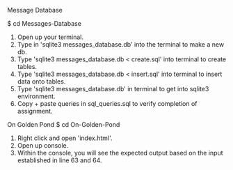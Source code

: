 Message Database

$ cd Messages-Database

1.  Open up your terminal.
2.  Type in 'sqlite3 messages_database.db' into the terminal to make a new db.
3.  Type 'sqlite3 messages_database.db < create.sql' into terminal to create tables.
4.  Type 'sqlite3 messages_database.db < insert.sql' into terminal to insert data onto tables.
5.  Type 'sqlite3 messages_database.db' in terminal to get into sqlite3 environment.
6.  Copy + paste queries in sql_queries.sql to verify completion of assignment.

On Golden Pond
$ cd On-Golden-Pond

1.  Right click and open 'index.html'.
2.  Open up console.
3.  Within the console, you will see the expected output based
    on the input established in line 63 and 64.
